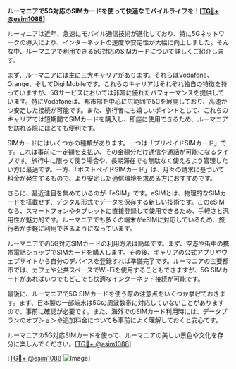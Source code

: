 **ルーマニアで5G対応のSIMカードを使って快適なモバイルライフを！[[TG💪+ @esim1088](https://t.me/s/esim1088)]**

ルーマニアは近年、急速にモバイル通信技術が進化しており、特に5Gネットワークの導入により、インターネットの速度や安定性が大幅に向上しました。そんな中、ルーマニアで利用できる5G対応のSIMカードについて詳しくご紹介します。

まず、ルーマニアには主に三大キャリアがあります。それらはVodafone、Orange、そしてDigi Mobileです。これらのキャリアはそれぞれ独自の特徴を持っていますが、5Gサービスにおいては非常に優れたパフォーマンスを提供しています。特にVodafoneは、都市部を中心に広範囲で5Gを展開しており、高速かつ安定した接続が可能です。また、旅行者にも嬉しいポイントとして、これらのキャリアでは短期間でSIMカードを購入し、即座に使用できるため、ルーマニアを訪れる際にはとても便利です。

SIMカードにはいくつかの種類があります。一つは「プリペイドSIMカード」です。これは事前に一定額を支払い、その金額分だけ通信や通話が可能になるタイプです。旅行中に限って使う場合や、長期滞在でも無駄なく使えるよう管理したい方に最適です。一方、「ポストペイドSIMカード」は、月々の請求に基づいて料金が発生するもので、より安定した通信環境を求める方におすすめです。

さらに、最近注目を集めているのが「eSIM」です。eSIMとは、物理的なSIMカードを搭載せず、デジタル形式でデータを保存する新しい技術です。このeSIMなら、スマートフォンやタブレットに直接登録して使用できるため、手軽さと汎用性が魅力的です。ルーマニアでも多くの端末がeSIMに対応しているため、旅行者が手軽に利用できるようになっています。

ルーマニアでの5G対応SIMカードの利用方法は簡単です。まず、空港や街中の携帯電話ショップでSIMカードを購入します。その後、キャリアの公式アプリやウェブサイトから自分のデバイスを登録すれば準備完了です。ルーマニアの主要都市では、カフェや公共スペースでWi-Fiを使用することもできますが、5G SIMカードがあればいつでもどこでも快適なインターネット接続が可能です。

最後に、ルーマニアで5G SIMカードを使う際の注意点をいくつか挙げておきます。まず、日本製の一部端末は5Gの周波数帯に対応していないことがありますので、事前に確認が必要です。また、海外でのSIMカード利用時には、データプランのオプションや追加料金についても事前によく理解しておくと安心です。

ルーマニアの5G対応SIMカードを使って、ルーマニアの美しい景色や文化を存分に楽しんでください。[[TG💪+ @esim1088](https://t.me/s/esim1088)]

[[TG💪+ @esim1088](https://t.me/s/esim1088) ![Image](https://i.postimg.cc/Y0z9fWf4/image.png)]